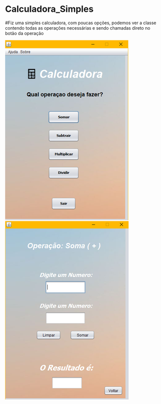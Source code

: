 # Calculadora_Simples

#Fiz uma simples calculadora, com poucas opções, podemos ver a classe contendo todas as operações necessárias e sendo chamadas direto no botão da  operação

![Interface](https://github.com/Mathprestes/Calculadora_Simples/blob/master/1.png)
![Interface2](https://github.com/Mathprestes/Calculadora_Simples/blob/master/2.png)
